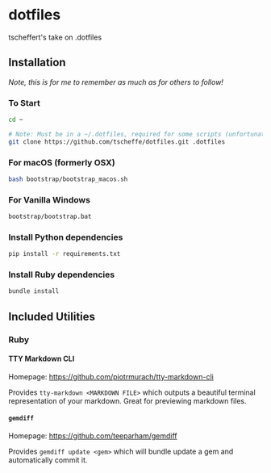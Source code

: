 # dotfiles

tscheffert's take on .dotfiles

## Installation ###

*Note, this is for me to remember as much as for others to follow!*

### To Start ####

```bash
cd ~

# Note: Must be in a ~/.dotfiles, required for some scripts (unfortunately)
git clone https://github.com/tscheffe/dotfiles.git .dotfiles
```

### For macOS (formerly OSX) ####

```bash
bash bootstrap/bootstrap_macos.sh
```

### For Vanilla Windows ####

```bash
bootstrap/bootstrap.bat
```

### Install Python dependencies

```bash
pip install -r requirements.txt
```

### Install Ruby dependencies

```bash
bundle install
```

## Included Utilities

### Ruby

#### TTY Markdown CLI

Homepage: <https://github.com/piotrmurach/tty-markdown-cli>

Provides `tty-markdown <MARKDOWN FILE>` which outputs a beautiful terminal representation of your markdown. Great for previewing markdown files.

#### `gemdiff`

Homepage: <https://github.com/teeparham/gemdiff>

Provides `gemdiff update <gem>` which will bundle update a gem and automatically commit it.
